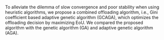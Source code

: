 To alleviate the dilemma of slow convergence and poor stability when using heuristic algorithms, we propose a combined offloading algorithm, i.e., Gini coefficient based adaptive genetic algorithm (GCAGA), which optimizes the offloading decision by maximizing EoU. We compared the proposed algorithm with the genetic algorithm (GA) and adaptive genetic algorithm (AGA). 
